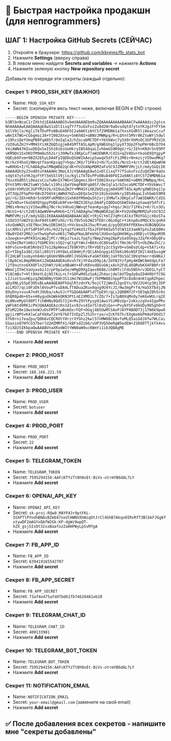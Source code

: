 # 🚀 Быстрая настройка продакшн (для непrogrammers)

## ШАГ 1: Настройка GitHub Secrets (СЕЙЧАС)

1. Откройте в браузере: https://github.com/kbrejes/fb_stats_bot
2. Нажмите **Settings** (вверху справа)
3. В левом меню найдите **Secrets and variables** → нажмите **Actions**
4. Нажмите зеленую кнопку **New repository secret**

Добавьте по очереди эти секреты (каждый отдельно):

### Секрет 1: PROD_SSH_KEY (ВАЖНО!)
- Name: `PROD_SSH_KEY`
- Secret: (скопируйте весь текст ниже, включая BEGIN и END строки)
```
-----BEGIN OPENSSH PRIVATE KEY-----
b3BlbnNzaC1rZXktdjEAAAAABG5vbmUAAAAEbm9uZQAAAAAAAAABAAACFwAAAAdzc2gtcn
NhAAAAAwEAAQAAAgEAwS1xDlIixqTY7fSuGvFxzZuQd2Wr9aOxsdqt47ytoYKJgzFYFt5m
SSlV9jlo/KgliTkTDsPPx0BuD40FOI2a9AKtzAYC5fZ9MDN61a7XxsXGdR5li0eazxCcuf
wNnIX7WG+CGbgmoi38+YI002Xnxy+5mKhNI+oBNVJMWNpq/R+LQYnt5MVr0KZtwWYj5dwl
s19hziQeYVmqPB0FqA0Sf/0eIqla3/hZocabMCTDF+YbVkWvc7ySX0rXhMzOC3GPYMJV2k
/UI0uGZHJY+MM4SYiXKZ6Q5zgjm04SMTTA5L4pM/gXWEGhq1lpyXT3Up2FhpPHr6BcD7O4
V4jAWN47HZuxDEQxSeISh10ibsUoHkryIB546qaLIvhbmGS9R9gV/rG/IEh+KRdr5n95Mf
vKM9Dn1SxhKOfM9mQu5h2srj3hMwTxJ8KpCuf7aW3EWKR/CdIG+qZV4Du+tkoG0XQYgpyP
UQEub9Fvm+9BZX2EhyLDA4FyIQDDoQSbWIkAeipSawqV5dfcFi2M0i+N+mzsjVIOwuMKq7
NcrkcV4hoGjNWvqtfeanKpsqq7+hqo/JKU/71FKv2+H/7Ln3Oi/NcU1+4/ct2dEtAQwWVW
+wRHUG+I/YLhADAghwlMNqWD82qCdK+FU2U4NpMDMZaFo5C9JZMWMFVMcjLF/mdySGQiIK
8AAAdQh3y25od8tuYAAAAHc3NoLXJzYQAAAgEAwS1xDlIixqTY7fSuGvFxzZuQd2Wr9aOx
sdqt47ytoYKJgzFYFt5mSSlV9jlo/KgliTkTDsPPx0BuD40FOI2a9AKtzAYC5fZ9MDN61a
7XxsXGdR5li0eazxCcufwNnIX7WG+CGbgmoi38+YI002Xnxy+5mKhNI+oBNVJMWNpq/R+L
QYnt5MVr0KZtwWYj5dwls19hziQeYVmqPB0FqA0Sf/0eIqla3/hZocabMCTDF+YbVkWvc7
ySX0rXhMzOC3GPYMJV2k/UI0uGZHJY+MM4SYiXKZ6Q5zgjm04SMTTA5L4pM/gXWEGhq1lp
yXT3Up2FhpPHr6BcD7O4V4jAWN47HZuxDEQxSeISh10ibsUoHkryIB546qaLIvhbmGS9R9
gV/rG/IEh+KRdr5n95MfvKM9Dn1SxhKOfM9mQu5h2srj3hMwTxJ8KpCuf7aW3EWKR/CdIG
+qZV4Du+tkoG0XQYgpyPUQEub9Fvm+9BZX2EhyLDA4FyIQDDoQSbWIkAeipSawqV5dfcFi
2M0i+N+mzsjVIOwuMKq7NcrkcV4hoGjNWvqtfeanKpsqq7+hqo/JKU/71FKv2+H/7Ln3Oi
/NcU1+4/ct2dEtAQwWVW+wRHUG+I/YLhADAghwlMNqWD82qCdK+FU2U4NpMDMZaFo5C9JZ
MWMFVMcjLF/mdySGQiIK8AAAADAQABAAACAQC+tRjGlYmlZ7qM+CAlkzTRUYGGjcX8o5Ta
S1Od33feWZtd/AnF0dtS4M7vXG/r9ifQV5sb2W23fEDrc0GzOgC+YiKnp0uXMQcX3cqnR4
vXvQoWN2Lx5EfNoc3HwjDB1Hd1L+hVcboaI6J5w/RYumLd/pyQO56kFPEKbevXUBGNQGXe
1scXMVslyhfSdP59fx9s/H323ytq2fU4kUIzTGx2FDF68Iw5TdlW31X3amN7pXxZaEQ00v
YBw0YO4Y2MOJjeYhwVgPehvH65jTWOqFNaLNFmkhblXUOxn5pQH49Kgvz0RDjvtSNgoM3R
x3oegkn+uMfK91nLWpZjPCr/0Kyz7sazLfpqTy7Bmp2VmgZApPzGa95kgyJZqfK+DDyQFu
roZ0eZReYiH8z1fGbMCXXcs5Q2rqCtgFtWnJ+B6XcdC8OswEhlfNn36r9TS+UbZWwJhC/z
k0FvSsn+0uK5RnbVI7o128pHmxe1Tb9KYOtzTR+VQEty2ct5gVO+vGm0sbCdp+V5A7i+Xs
gI+YIbgIa36C/GGli091ttz0YQeLaS8mHjP/QCiAhGnpgi4ISkKi86sNSFIK2l4kEbusgW
FC2HLWF1sobynh84mrg6UmV9BkoRRlJVGG9kvFaGHfX8HjJaVfOsSGC30VqYmorrdGNKeJ
clBp6CkL0mpM8UmX1ZmQAAAQEAoOvvh7XjYFdazD9pjA/2UtNJYzfpHy4KQWC0mXdpLFa7
l2f8nutns6XXOFln2ShWY/U4Co9BaWV+4FcK6VodQGvOAjxAch2FdL46QRobKX4FB0Fr3X
WWaCjZYmCVaUyax6zJJ/pFOpiw5e/mMgQ9XgIqex0686/ch8MfclFdo5NShrv3DO1LYyCT
V18CmBx7+Hlt9XeYLQjN57AiL+Lf+S0FwMdSzSoAjZh4acjdelbUTDgdy0aID4H9bYfC9G
LIJiot5uvHEpzqZWGN0NyYOAh3S1iHo7W1DAwFj7bPMW8BihppPTXc8o8n4nKtqpRZhpec
qDyXNLyS5pE3O5sBLwAAAQEA8FhGqlRtzdnYk/9ojCfZjWed12gvEYs/QVJ2U4tp30j35P
aiLM37/qci0FzDkl0VouPfvuDA4LfTADuaZKux0qog9U4YcJI/Hw3mgPrf4/Ha5XTbdjJN
Q9yDny+vuvA7ndtJOUba/xAuSJcYTGQGAbA8Pld7TpE9t/gLi2Q0BNY2F+5D3qbZ8h5c0z
GhQR8pdm+65x+H8ygudkGWkkQKN3PtLnE2XMO1LTcZO/7+Is7pB8XqMnOy7eK6xWULrq2E
Oi8NveMyUl08PlfchBHNu9QdS72jHrMvZ9YtPysp91AwsYSiM0zUpr2xKxzzgVx4IgePRv
yWFUAtd9RK1cPHJQAAAQEAzcKn1d1xs9Jvs4Ie7Sl0vDjGo++PvybYSFvdkUDy9O5ghO+V
XToM220e18wskeWJvDsFMTPlwBo6DxrFQF+OGqj485UwMlSAxPJAYP4BODT3j1TN8k9pwO
gpjirWPSvK4lwCaFX6XwT2eY87kEfIVEpZlJ52hrrye/vZcKf6Th/EXg6o6bPH4oFOOd17
Xfk0rni7eaZpu/Q0b6vCQCROtY8rzrXYGhz2kwl57nMWO8Cb6vfeMLQ5aiGdJXfw7WLCai
EGaxioO7HfCO37berlU2HZMMf41/kBFsdZzb6/vUP3VQ5OeRgW5edEW+Z1Rd0TTjkfX4vs
TziXD25IKbpaQwAAABVnaXRodWItYWN0aW9uc0BmYi1ib3QBAgME
-----END OPENSSH PRIVATE KEY-----
```
- Нажмите **Add secret**

### Секрет 2: PROD_HOST
- Name: `PROD_HOST`
- Secret: `188.166.221.59`
- Нажмите **Add secret**

### Секрет 3: PROD_USER  
- Name: `PROD_USER`
- Secret: `botuser`
- Нажмите **Add secret**

### Секрет 4: PROD_PORT
- Name: `PROD_PORT` 
- Secret: `22`
- Нажмите **Add secret**

### Секрет 5: TELEGRAM_TOKEN
- Name: `TELEGRAM_TOKEN`
- Secret: `7595294156:AAFcKTYzTt0h0xEt-BiVs-otrmYB6dAL7LY`
- Нажмите **Add secret**

### Секрет 6: OPENAI_API_KEY
- Name: `OPENAI_API_KEY`
- Secret: `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`
- Нажмите **Add secret**

### Секрет 7: FB_APP_ID
- Name: `FB_APP_ID`
- Secret: `639419165542707`
- Нажмите **Add secret**

### Секрет 8: FB_APP_SECRET
- Name: `FB_APP_SECRET`
- Secret: `73af4e475afddfbd61fb74628481eb28`
- Нажмите **Add secret**

### Секрет 9: TELEGRAM_CHAT_ID
- Name: `TELEGRAM_CHAT_ID`
- Secret: `400133981`
- Нажмите **Add secret**

### Секрет 10: TELEGRAM_BOT_TOKEN
- Name: `TELEGRAM_BOT_TOKEN`
- Secret: `7595294156:AAFcKTYzTt0h0xEt-BiVs-otrmYB6dAL7LY`
- Нажмите **Add secret**

### Секрет 11: NOTIFICATION_EMAIL
- Name: `NOTIFICATION_EMAIL`
- Secret: `your-email@gmail.com` (замените на свой email)
- Нажмите **Add secret**

## ✅ После добавления всех секретов - напишите мне "секреты добавлены" 